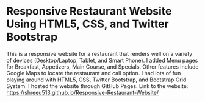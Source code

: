 # Responsive Restaurant Website Using HTML5, CSS, and Twitter Bootstrap
 This is a responsive website for a restaurant that renders well on a variety of devices (Desktop/Laptop, Tablet, and Smart Phone). I added Menu pages for Breakfast, Appetizers, Main Course, and Specials. Other features include Google Maps to locate the restaurant and call option. I had lots of fun playing around with HTML5, CSS, Twitter Bootstrap, and Bootstrap Grid System. I hosted the website through GitHub Pages.
Link to the website: https://shreeu513.github.io/Responsive-Restaurant-Website/
